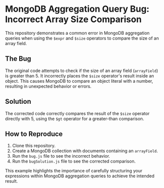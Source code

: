 # MongoDB Aggregation Query Bug: Incorrect Array Size Comparison

This repository demonstrates a common error in MongoDB aggregation queries when using the `$expr` and `$size` operators to compare the size of an array field.

## The Bug
The original code attempts to check if the size of an array field (`arrayField`) is greater than 5.  It incorrectly places the `$size` operator's result inside an object. This causes MongoDB to compare an object literal with a number, resulting in unexpected behavior or errors.

## Solution
The corrected code correctly compares the result of the `$size` operator directly with 5, using the `$gt` operator for a greater-than comparison.

## How to Reproduce
1. Clone this repository.
2. Create a MongoDB collection with documents containing an `arrayField`.
3. Run the `bug.js` file to see the incorrect behavior. 
4. Run the `bugSolution.js` file to see the corrected comparison.

This example highlights the importance of carefully structuring your expressions within MongoDB aggregation queries to achieve the intended result.